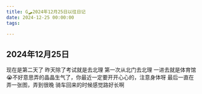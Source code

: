 ```yaml
---
title: G🛹2024年12月25日以往日记
date: 2024-12-25 00:00:00
tags:

---
```


## 2024年12月25日
现在是第二天了
昨天除了考试就是去北理
第一次从北门去北理 一进去就是体育馆
😭不好意思弄的晶晶生气了，你最近一定要开开心心的，注意身体呀
最后一直在弄一张图，弄到很晚
骑车回来的时候感觉路好长啊